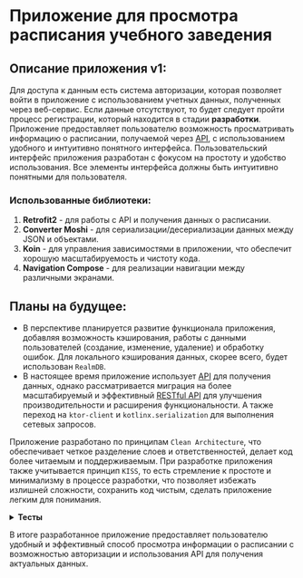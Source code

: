 # Приложение для просмотра расписания учебного заведения

## Описание приложения v1:
Для доступа к данным есть система авторизации, которая позволяет войти в приложение с использованием учетных данных, полученных через веб-сервис. Если данные отсутствуют, то будет следует пройти процесс регистрации, который находится в стадии **разработки**.
Приложение предоставляет пользователю возможность просматривать информацию о расписании, получаемой через [API](https://github.com/FredNekrasov/service_for_storing_schedules/tree/ForMobile), с использованием удобного и интуитивно понятного интерфейса.
Пользовательский интерфейс приложения разработан с фокусом на простоту и удобство использования. Все элементы интерфейса должны быть интуитивно понятными для пользователя.

### Использованные библиотеки:
1. **Retrofit2** - для работы с API и получения данных о расписании.
2. **Converter Moshi** - для сериализации/десериализации данных между JSON и объектами.
3. **Koin** - для управления зависимостями в приложении, что обеспечит хорошую масштабируемость и чистоту кода.
4. **Navigation Compose** - для реализации навигации между различными экранами.

Планы на будущее:
-
- В перспективе планируется развитие функционала приложения, добавляя возможность кэширования, работы с данными пользователей (создание, изменение, удаление) и обработку ошибок. Для локального кэширования данных, скорее всего, будет использован `RealmDB`.
- В настоящее время приложение использует [API](https://github.com/FredNekrasov/service_for_storing_schedules/tree/ForMobile) для получения данных, однако рассматривается миграция на более масштабируемый и эффективный [RESTful API](https://github.com/FredNekrasov/service_for_storing_schedules) для улучшения производительности и расширения функциональности. А также переход на `ktor-client` и `kotlinx.serialization` для выполнения сетевых запросов.

Приложение разработано по принципам `Clean Architecture`, что обеспечивает четкое разделение слоев и ответственностей, делает код более читаемым и поддерживаемым. При разработке приложения также учитывается принцип `KISS`, то есть стремление к простоте и минимализму в процессе разработки, что позволяет избежать излишней сложности, сохранить код чистым, сделать приложение легким для понимания.

<details><summary><b>Тесты</b></summary>

### Чек-листы для функционального тестирования:
1. **Авторизация:**
   - [X] Вход с корректными данными происходит успешно.
   - [ ] Проверка поведения при неправильно введенных данных.
   - [ ] Проверка возможности выхода из учетной записи.
  
2. **Регистрация:**
   - [ ] Проверить корректность элементов на форме регистрации: поля ввода, кнопки, ссылки.
   - [ ] Ввод некорректных данных в поля и проверка сообщений об ошибке.
   - [ ] Провести регистрацию с корректными данными и убедиться, что новая учетная запись создана.
  
3. **Редактирования данных пользователя:**
   - [ ] Войти в учетную запись и перейти на страницу редактирования данных.
   - [ ] Изменить информацию в различных полях (например, имя, электронная почта) и сохранить изменения.
   - [ ] Проверить, что изменения сохранены и отображаются корректно.
  
4. **Удаление учетной записи пользователя:**
   - [ ] Найти функцию удаления учетной записи в личном кабинете.
   - [ ] Попробовать удалить учетную запись и подтвердить действие.
   - [ ] Убедиться, что учетная запись успешно удалена и данные очищены.

5. **Загрузка данных из API:**
   - [X] Успешная загрузка данных при корректной работе API.
   - [ ] Обработка ошибок в случае недоступности API или ошибок соединения.
  
6. **Отображение расписания:**
   - [X] Верный вывод всех данных в удобочитаемом формате.
   - [ ] Проверка внешнего вида данных (цвета, шрифты, размещение).
   
7. **Фильтрация по поисковой строке:**
   - [X] Фильтрация данных происходит корректно в зависимости от введенной строки.
   - [ ] Проверка реакции интерфейса при отсутствии результатов поиска.
   
8. **Навигация:**
   - [X] Проверка работы выдвижной панели.
   - [X] Проверка перехода в личный кабинет.
   - [X] Проверка переходов между экранами.
   
### Чек-листы для тестирования UI:
1. **Интерфейс:**
   - [ ] Проверка качества отображения данных на разных устройствах и разрешениях экрана.
   - [ ] Убедиться в применимости UI-дизайна.

2. **Взаимодействие пользователя:**
   - [X] Проверка реакции на действия пользователя (перетаскивание, нажатие, свайп).
   - [ ] Убедиться в корректной работе анимаций.

3. **Пользовательский опыт:**
   - [X] Убедиться, что процесс авторизации удобен и интуитивно понятен.
   - [ ] Убедиться, что процесс регистрации удобен и интуитивно понятен.
   - [ ] Убедиться, что процесс редактирования данных пользователя удобен и интуитивно понятен.
   - [ ] Убедиться, что удаление учетной записи пользователя удобен и интуитивно понятен.
   - [ ] Убедиться, что фильтрация данных происходит легко и быстро.  
  </details>
  
В итоге разработанное приложение предоставляет пользователю удобный и эффективный способ просмотра информации о расписании с возможностью авторизации и использования API для получения актуальных данных.
